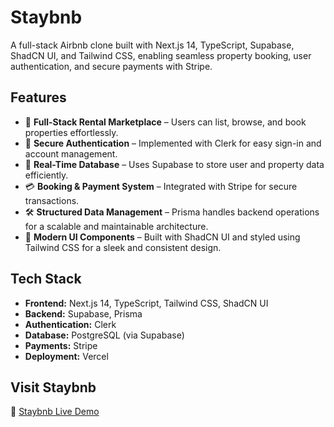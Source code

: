 # Staybnb

A full-stack Airbnb clone built with Next.js 14, TypeScript, Supabase, ShadCN UI, and Tailwind CSS, enabling seamless property booking, user authentication, and secure payments with Stripe.

## Features

- 🏡 **Full-Stack Rental Marketplace** – Users can list, browse, and book properties effortlessly.
- 🔐 **Secure Authentication** – Implemented with Clerk for easy sign-in and account management.
- 📡 **Real-Time Database** – Uses Supabase to store user and property data efficiently.
- 💳 **Booking & Payment System** – Integrated with Stripe for secure transactions.
- 🛠 **Structured Data Management** – Prisma handles backend operations for a scalable and maintainable architecture.
- 🎨 **Modern UI Components** – Built with ShadCN UI and styled using Tailwind CSS for a sleek and consistent design.

## Tech Stack

- **Frontend:** Next.js 14, TypeScript, Tailwind CSS, ShadCN UI
- **Backend:** Supabase, Prisma
- **Authentication:** Clerk
- **Database:** PostgreSQL (via Supabase)
- **Payments:** Stripe
- **Deployment:** Vercel

## Visit Staybnb

🔗 [Staybnb Live Demo](https://staybnb-camqvan.vercel.app/)
